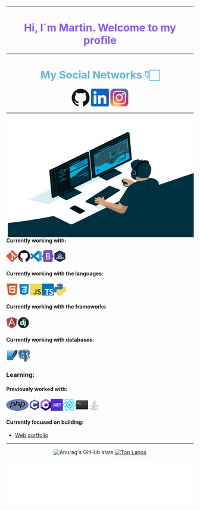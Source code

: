 
---

<h1 align="center" style='color: #8758FF;'>Hi, I´m Martin. Welcome to my profile</h1>


---
<h1 align="center" style='color: #5CB8E4'>My Social Networks 👇🏻 </h1>
<p align="center">
<a href="https://github.com/cozakoo"><img alt="GitHub" title="GitHub" height="48" width="48" src="assets/github.svg"></a>
<a href="https://www.linkedin.com/in/martin-arcos"><img alt="LinkedIn" title="LinkedIn" height="48" width="48" src="assets/linkedin.svg"></a>

<a href="https://www.instagram.com/martin_arcos_/?hl=es-la">
<img  alt="Martin Arcos Instagram" height="48" width="48" src="icons/instagram.png" />
</a>
</p>

---

 <img align="right" alt="GIF" src="code.gif" width="500" height="320" />

#### Currently working with:

[<img align="left" src="icons/git.png" />](https://git-scm.com/)

[<img align="left" src="icons/github.png" />](https://github.com/)

[<img align="left" src="icons/vscode.png" />](https://code.visualstudio.com/)

[<img align="left" src="icons/bootstrap.png" width="32" height="32"/>](https://www.java.com/es/download/help/whatis_java.html)

[<img align="left" src="icons/jquery.png" width="32" height="32"/>](https://www.java.com/es/download/help/whatis_java.html)


<br>
<br>

#### Currently working with the languages:

[<img align="left" src="icons/html5.png" width="32" height="32"/>](https://developer.mozilla.org/es/docs/Web/HTML)

[<img align="left" src="icons/CSS3.png" width="32" height="32"/>](https://developer.mozilla.org/es/docs/Web/CSS)

[<img align="left" src="icons/javascript.png" />](https://en.wikipedia.org/wiki/JavaScript)

[<img align="left" src="icons/typescript.png" />](https://www.typescriptlang.org/)

[<img align="left" src="icons/python.png" />](https://www.python.org/)

<br>
<br>

#### Currently working with the frameworks

[<img align="left" src="icons/angular.png" />](https://angular.io/)

[<img align="left" src="icons/django.png" width="32" height="32"/>](https://www.djangoproject.com/)

<br>
<br>

#### Currently working with databases:

[<img align="left" src="icons/SQLite.png" width="32" height="32"/>](https://www.sqlite.org/index.html)

[<img align="left" src="icons/postgreSQL.png" width="32" height="32"/>](https://es.wikipedia.org/wiki/PostgreSQL)

<br>
<br>

### Learning:

#### Previously worked with:

[<img align="left" src="icons/php.png" />](https://www.php.net/)

[<img align="left" src="icons/c.png" width="32" height="32"/>](https://es.wikipedia.org/wiki/C_(lenguaje_de_programaci%C3%B3n))

[<img align="left" src="icons/csharp.png" />](http://csharp.net/)

[<img align="left" src="icons/dotnet.png" />](https://dotnet.microsoft.com/)

[<img align="left" src="icons/react.png" />](https://reactjs.org/)

[<img align="left" src="icons/bash.png" width="32" height="32"/>](https://es.wikipedia.org/wiki/Bash)

[<img align="left" src="icons/java.png" width="32" height="32"/>](https://www.java.com/es/download/help/whatis_java.html)



<br>
<br>

#### Currently focused on building:

- [Web portfolio](https://github.com/cozakoo/AP_MaquetadoEstatico_HTML.git)

---

<!-- 

``````
                             \\\\\\\
                            \\\\\\\\\\\\
                          \\\\\\\\\\\\\\\
  -----------,-|           |C>   // )\\\\|
           ,','|          /    || ,'/////|
---------,','  |         (,    ||   /////
         ||    |          \\  ||||//''''|
         ||    |           |||||||     _|
         ||    |______      `````\____/ \
         ||    |     ,|         _/_____/ \
         ||  ,'    ,' |        /          |
         ||,'    ,'   |       |         \  |
_________|/    ,'     |      /           | |
_____________,'      ,',_____|      |    | |
             |     ,','      |      |    | |
             |   ,','    ____|_____/    /  |
             | ,','  __/ |             /   |
_____________|','   ///_/-------------/   |
              |===========,'
``````
 -->
 
<div align="center">

![Anurag's GitHub stats](https://github-readme-stats.vercel.app/api?username=cozakoo&show_icons=true&theme=radical)
[![Top Langs](https://github-readme-stats.vercel.app/api/top-langs/?username=cozakoo&layout=compact&theme=radical)](https://github.com/anuraghazra/github-readme-stats)
</div>

<div align="center">
<img height="120" alt="Thanks for visiting me" width="100%" src="images/marquee.svg" />
<br />